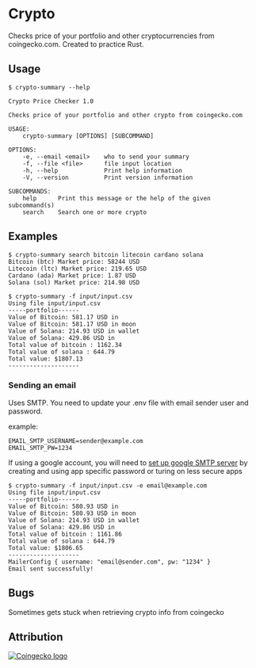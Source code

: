 
# Crypto 
Checks price of your portfolio and other cryptocurrencies from coingecko.com. Created to practice Rust.


## Usage

```console
$ crypto-summary --help

Crypto Price Checker 1.0

Checks price of your portfolio and other crypto from coingecko.com

USAGE:
    crypto-summary [OPTIONS] [SUBCOMMAND]

OPTIONS:
    -e, --email <email>    who to send your summary
    -f, --file <file>      file input location
    -h, --help             Print help information
    -V, --version          Print version information

SUBCOMMANDS:
    help      Print this message or the help of the given subcommand(s)
    search    Search one or more crypto
```

## Examples

```console 
$ crypto-summary search bitcoin litecoin cardano solana
Bitcoin (btc) Market price: 58244 USD
Litecoin (ltc) Market price: 219.65 USD
Cardano (ada) Market price: 1.87 USD
Solana (sol) Market price: 214.98 USD
```

```console
$ crypto-summary -f input/input.csv
Using file input/input.csv
-----portfolio------
Value of Bitcoin: 581.17 USD in 
Value of Bitcoin: 581.17 USD in moon
Value of Solana: 214.93 USD in wallet
Value of Solana: 429.86 USD in 
Total value of bitcoin : 1162.34
Total value of solana : 644.79
Total value: $1807.13
--------------------
```

### Sending an email
Uses SMTP. You need to update your .env file with email sender user and password.

example:
```
EMAIL_SMTP_USERNAME=sender@example.com
EMAIL_SMTP_PW=1234
```

If using a google account, you will need to [set up google SMTP server](https://support.google.com/a/answer/176600?hl=en#zippy=%2Cuse-the-gmail-smtp-server) by creating and using app specific password or turing on less secure apps


```console
$ crypto-summary -f input/input.csv -e email@example.com
Using file input/input.csv
-----portfolio------
Value of Bitcoin: 580.93 USD in 
Value of Bitcoin: 580.93 USD in moon
Value of Solana: 214.93 USD in wallet
Value of Solana: 429.86 USD in 
Total value of bitcoin : 1161.86
Total value of solana : 644.79
Total value: $1806.65
--------------------
MailerConfig { username: "email@sender.com", pw: "1234" }
Email sent successfully!
```

## Bugs
Sometimes gets stuck when retrieving crypto info from coingecko

## Attribution

[![Coingecko logo](https://static.coingecko.com/s/coingecko-logo-white-3f2aeb48e13428b7199395259dbb96280bf47ea05b2940ef7d3e87c61e4d8408.png)](https://www.coingecko.com/en/api/documentation)